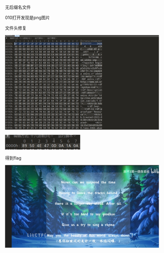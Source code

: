 无后缀名文件

010打开发现是png图片

文件头修复

 

![img](./assets/wps139.jpg) 

 

![img](./assets/wps140.jpg) 

 

得到flag

![img](./assets/wps141.jpg) 

 

 
